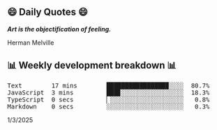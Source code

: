 ## 😄 Daily Quotes 😄

_**Art is the objectification of feeling.**_

Herman Melville



## 📊 Weekly development breakdown 📊

<pre>Text        17 mins        ████████████████▉░░░░  80.7%
JavaScript  3 mins         ███▊░░░░░░░░░░░░░░░░░  18.3%
TypeScript  0 secs         ▏░░░░░░░░░░░░░░░░░░░░   0.8%
Markdown    0 secs         ░░░░░░░░░░░░░░░░░░░░░   0.3%</pre>

1/3/2025